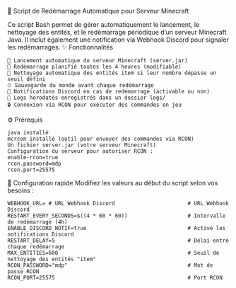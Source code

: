 🔁 Script de Redémarrage Automatique pour Serveur Minecraft

Ce script Bash permet de gérer automatiquement le lancement, le nettoyage des entités, et le redémarrage périodique d’un serveur Minecraft Java. Il inclut également une notification via Webhook Discord pour signaler les redémarrages.
✨ Fonctionnalités

    🚀 Lancement automatique du serveur Minecraft (server.jar)
    🔄 Redémarrage planifié toutes les 4 heures (modifiable)
    🧹 Nettoyage automatique des entités item si leur nombre dépasse un seuil défini
    ⏱ Sauvegarde du monde avant chaque redémarrage
    🔔 Notifications Discord en cas de redémarrage (activable ou non)
    📝 Logs horodatés enregistrés dans un dossier logs/
    🔒 Connexion via RCON pour exécuter des commandes en jeu

⚙️ Prérequis

    java installé
    mcrcon installé (outil pour envoyer des commandes via RCON)
    Un fichier server.jar (votre serveur Minecraft)
    Configuration du serveur pour autoriser RCON :
    enable-rcon=true
    rcon.password=mdp
    rcon.port=25575

🔧 Configuration rapide
Modifiez les valeurs au début du script selon vos besoins :
    
    WEBHOOK_URL= # URL Webhook Discord                       # URL Webhook Discord
    RESTART_EVERY_SECONDS=$((4 * 60 * 60))                   # Intervalle de redémarrage (4h)
    ENABLE_DISCORD_NOTIF=true                                # Active les notifications Discord
    RESTART_DELAY=5                                          # Délai entre chaque redémarrage
    MAX_ENTITIES=600                                         # Seuil de nettoyage des entités "item"
    RCON_PASSWORD="mdp"                                      # Mot de passe RCON
    RCON_PORT=25575                                          # Port RCON
